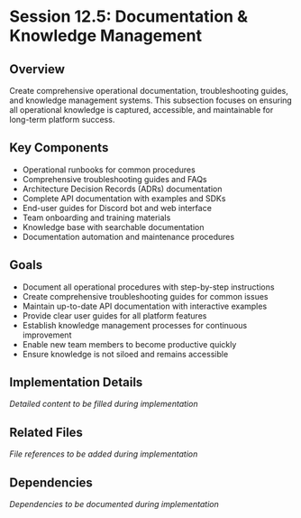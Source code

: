 # Session 12.5: Documentation & Knowledge Management

## Overview
Create comprehensive operational documentation, troubleshooting guides, and knowledge management systems. This subsection focuses on ensuring all operational knowledge is captured, accessible, and maintainable for long-term platform success.

## Key Components
- Operational runbooks for common procedures
- Comprehensive troubleshooting guides and FAQs
- Architecture Decision Records (ADRs) documentation
- Complete API documentation with examples and SDKs
- End-user guides for Discord bot and web interface
- Team onboarding and training materials
- Knowledge base with searchable documentation
- Documentation automation and maintenance procedures

## Goals
- Document all operational procedures with step-by-step instructions
- Create comprehensive troubleshooting guides for common issues
- Maintain up-to-date API documentation with interactive examples
- Provide clear user guides for all platform features
- Establish knowledge management processes for continuous improvement
- Enable new team members to become productive quickly
- Ensure knowledge is not siloed and remains accessible

## Implementation Details
*Detailed content to be filled during implementation*

## Related Files
*File references to be added during implementation*

## Dependencies
*Dependencies to be documented during implementation*